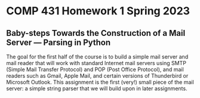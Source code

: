 # COMP 431 Homework 1 Spring 2023
## Baby-steps Towards the Construction of a Mail Server — Parsing in Python
The goal for the first half of the course is to build a simple mail server and mail reader that will work with standard Internet mail servers using SMTP (Simple Mail Transfer Protocol) and POP (Post Office Protocol), and mail readers such as Gmail, Apple Mail, and certain versions of Thunderbird or Microsoft Outlook. This assignment is the first (very!) small piece of the mail server: a simple string parser that we will build upon in later assignments.
